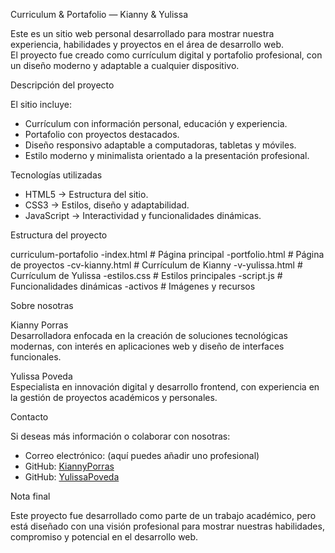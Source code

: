  Curriculum & Portafolio — Kianny & Yulissa

Este es un sitio web personal desarrollado para mostrar nuestra experiencia, habilidades y proyectos en el área de desarrollo web.  
El proyecto fue creado como currículum digital y portafolio profesional, con un diseño moderno y adaptable a cualquier dispositivo.

Descripción del proyecto

El sitio incluye:
- Currículum con información personal, educación y experiencia.  
- Portafolio con proyectos destacados.  
- Diseño responsivo adaptable a computadoras, tabletas y móviles.  
- Estilo moderno y minimalista orientado a la presentación profesional.  

Tecnologías utilizadas

- HTML5 → Estructura del sitio.  
- CSS3 → Estilos, diseño y adaptabilidad.  
- JavaScript → Interactividad y funcionalidades dinámicas.  

Estructura del proyecto

curriculum-portafolio
-index.html # Página principal
-portfolio.html # Página de proyectos
-cv-kianny.html # Currículum de Kianny
-v-yulissa.html # Currículum de Yulissa
-estilos.css # Estilos principales
-script.js # Funcionalidades dinámicas
-activos # Imágenes y recursos


Sobre nosotras

Kianny Porras  
Desarrolladora enfocada en la creación de soluciones tecnológicas modernas, con interés en aplicaciones web y diseño de interfaces funcionales.  

Yulissa Poveda  
Especialista en innovación digital y desarrollo frontend, con experiencia en la gestión de proyectos académicos y personales.  

Contacto

Si deseas más información o colaborar con nosotras:  

- Correo electrónico: (aquí puedes añadir uno profesional)  
- GitHub: [KiannyPorras](https://github.com/KiannyPorras)  
- GitHub: [YulissaPoveda](https://github.com/YulissaPoveda)  

Nota final

Este proyecto fue desarrollado como parte de un trabajo académico, pero está diseñado con una visión profesional para mostrar nuestras habilidades, compromiso y potencial en el desarrollo web.

